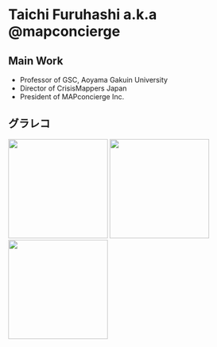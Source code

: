 # Taichi Furuhashi a.k.a @mapconcierge

## Main Work
* Professor of GSC, Aoyama Gakuin University
* Director of CrisisMappers Japan
* President of MAPconcierge Inc.

## グラレコ
<img src=https://miro.medium.com/max/2100/1*NDrvFmN8JKxmMsRT1PYDtw.jpeg width=200>
<img src=https://miro.medium.com/max/2100/1*NDrvFmN8JKxmMsRT1PYDtw.jpeg width=200>
<img src=https://miro.medium.com/max/2100/1*NDrvFmN8JKxmMsRT1PYDtw.jpeg width=200>

